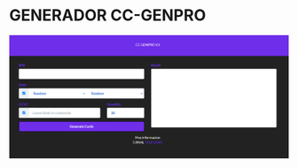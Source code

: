 # GENERADOR CC-GENPRO 
![alt text](https://github.com/RealStrategy/realstrategy.github.io/blob/main/CC-GENPRO/CC-GENPRO.png?raw=true)
